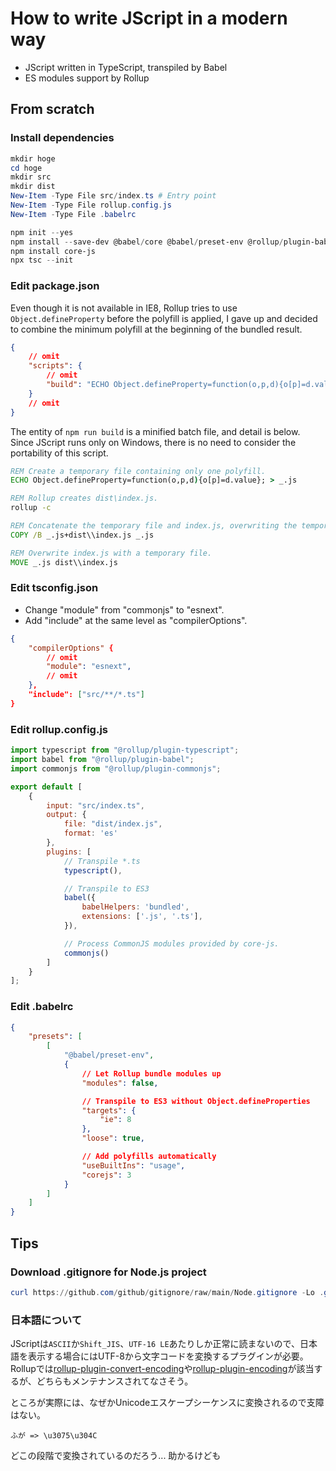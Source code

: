 # How to write JScript in a modern way

- JScript written in TypeScript, transpiled by Babel
- ES modules support by Rollup

## From scratch

### Install dependencies

```ps1
mkdir hoge
cd hoge
mkdir src
mkdir dist
New-Item -Type File src/index.ts # Entry point
New-Item -Type File rollup.config.js
New-Item -Type File .babelrc

npm init --yes
npm install --save-dev @babel/core @babel/preset-env @rollup/plugin-babel @rollup/plugin-commonjs @rollup/plugin-typescript rollup tslib typescript
npm install core-js
npx tsc --init
```

### Edit package.json

Even though it is not available in IE8, Rollup tries to use `Object.defineProperty` before the polyfill is applied, I gave up and decided to combine the minimum polyfill at the beginning of the bundled result.

```json
{
    // omit
    "scripts": {
        // omit
        "build": "ECHO Object.defineProperty=function(o,p,d){o[p]=d.value}; > _.js && rollup -c && COPY /B _.js+dist\\index.js _.js && MOVE _.js dist\\index.js"
    }
    // omit
}
```

The entity of `npm run build` is a minified batch file, and detail is below. Since JScript runs only on Windows, there is no need to consider the portability of this script.

```bat
REM Create a temporary file containing only one polyfill.
ECHO Object.defineProperty=function(o,p,d){o[p]=d.value}; > _.js

REM Rollup creates dist\index.js.
rollup -c

REM Concatenate the temporary file and index.js, overwriting the temporary file.
COPY /B _.js+dist\\index.js _.js

REM Overwrite index.js with a temporary file.
MOVE _.js dist\\index.js
```

### Edit tsconfig.json

- Change "module" from "commonjs" to "esnext".
- Add "include" at the same level as "compilerOptions".

```json
{
    "compilerOptions" {
        // omit
        "module": "esnext",  
        // omit
    },
    "include": ["src/**/*.ts"]
}
```

### Edit rollup.config.js

```js
import typescript from "@rollup/plugin-typescript";
import babel from "@rollup/plugin-babel";
import commonjs from "@rollup/plugin-commonjs";

export default [
    {
        input: "src/index.ts",
        output: {
            file: "dist/index.js",
            format: 'es'
        },
        plugins: [
            // Transpile *.ts
            typescript(),

            // Transpile to ES3
            babel({
                babelHelpers: 'bundled',
                extensions: ['.js', '.ts'],
            }),

            // Process CommonJS modules provided by core-js.
            commonjs()
        ]
    }
];
```

### Edit .babelrc

```json
{
    "presets": [
        [
            "@babel/preset-env",
            {
                // Let Rollup bundle modules up
                "modules": false,

                // Transpile to ES3 without Object.defineProperties
                "targets": {
                    "ie": 8
                },
                "loose": true,

                // Add polyfills automatically
                "useBuiltIns": "usage",
                "corejs": 3
            }
        ]
    ]
}
```

## Tips

### Download .gitignore for Node.js project

```ps1
curl https://github.com/github/gitignore/raw/main/Node.gitignore -Lo .gitignore
```

### 日本語について

JScriptは`ASCII`か`Shift_JIS`、`UTF-16 LE`あたりしか正常に読まないので、日本語を表示する場合にはUTF-8から文字コードを変換するプラグインが必要。Rollupでは[rollup-plugin-convert-encoding](https://www.npmjs.com/package/rollup-plugin-convert-encoding)や[rollup-plugin-encoding](https://www.npmjs.com/package/rollup-plugin-encoding)が該当するが、どちらもメンテナンスされてなさそう。

ところが実際には、なぜかUnicodeエスケープシーケンスに変換されるので支障はない。

```
ふが => \u3075\u304C
```

どこの段階で変換されているのだろう... 助かるけども
